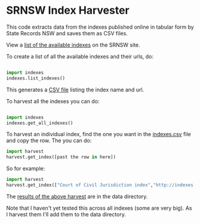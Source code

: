 # SRNSW Index Harvester

This code extracts data from the indexes published online in tabular form by State Records NSW and saves them as CSV files.

View a [list of the available indexes](https://www.records.nsw.gov.au/archives/collections-and-research/guides-and-indexes/indexes-a-z) on the SRNSW site.

To create a list of all the available indexes and their urls, do:


``` python

import indexes
indexes.list_indexes()

```

This generates a [CSV file](data/indexes.csv) listing the index name and url.

To harvest all the indexes you can do:

``` python

import indexes
indexes.get_all_indexes()
```

To harvest an individual index, find the one you want in the [indexes.csv](data/indexes.csv) file and copy the row. The you can do:

``` python
import harvest
harvest.get_index([past the row in here])
```

So for example:

``` python
import harvest
harvest.get_index(["Court of Civil Jurisdiction index","http://indexes.records.nsw.gov.au/searchhits_nocopy.aspx?table=Court of Civil Jurisdiction index&id=42&frm=1&query=Plaintiff:%"])
```

The [results of the above harvest](data/criminal-jurisdiction.csv) are in the data directory.

Note that I haven't yet tested this across all indexes (some are very big). As I harvest them I'll add them to the data directory.

